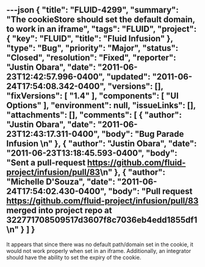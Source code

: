 ---json
{
  "title": "FLUID-4299",
  "summary": "The cookieStore should set the default domain, to work in an iframe",
  "tags": "FLUID",
  "project": {
    "key": "FLUID",
    "title": "Fluid Infusion"
  },
  "type": "Bug",
  "priority": "Major",
  "status": "Closed",
  "resolution": "Fixed",
  "reporter": "Justin Obara",
  "date": "2011-06-23T12:42:57.996-0400",
  "updated": "2011-06-24T17:54:08.342-0400",
  "versions": [],
  "fixVersions": [
    "1.4"
  ],
  "components": [
    "UI Options"
  ],
  "environment": null,
  "issueLinks": [],
  "attachments": [],
  "comments": [
    {
      "author": "Justin Obara",
      "date": "2011-06-23T12:43:17.311-0400",
      "body": "Bug Parade Infusion&#x20;\n"
    },
    {
      "author": "Justin Obara",
      "date": "2011-06-23T13:18:45.593-0400",
      "body": "Sent a pull-request <https://github.com/fluid-project/infusion/pull/83>\n"
    },
    {
      "author": "Michelle D'Souza",
      "date": "2011-06-24T17:54:02.430-0400",
      "body": "Pull request <https://github.com/fluid-project/infusion/pull/83> merged into project repo at 322771708509517d3607f8c7036eb4edd1855df1\n"
    }
  ]
}
---
It appears that since there was no default path/domain set in the cookie, it would not work properly when set in an iframe. Additionally, an integrator should have the ability to set the expiry of the cookie.

        